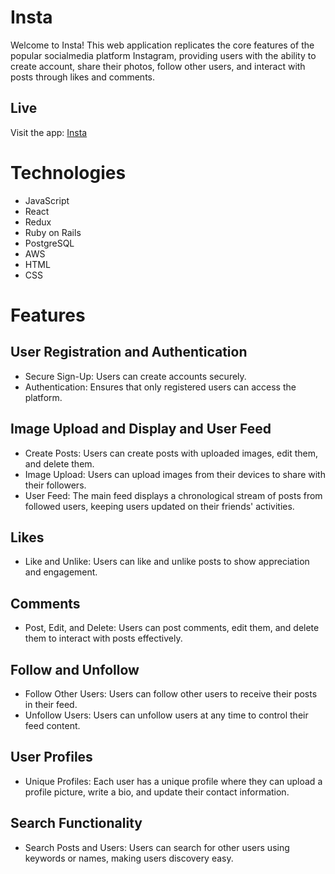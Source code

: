 # Insta
Welcome to Insta! This web application replicates the core features of the popular socialmedia platform Instagram, providing users with the ability to create account, share their photos, follow other users, and interact with posts through likes and comments.

## Live 
Visit the app: [Insta](https://insta-hosting.onrender.com)

# Technologies
* JavaScript
* React
* Redux
* Ruby on Rails
* PostgreSQL
* AWS
* HTML
* CSS

# Features
## User Registration and Authentication
- Secure Sign-Up: Users can create accounts securely.
- Authentication: Ensures that only registered users can access the platform.

## Image Upload and Display and User Feed
- Create Posts: Users can create posts with uploaded images, edit them, and delete them.
- Image Upload: Users can upload images from their devices to share with their followers.
- User Feed: The main feed displays a chronological stream of posts from followed users, keeping users updated on their friends' activities.

## Likes
- Like and Unlike: Users can like and unlike posts to show appreciation and engagement.

## Comments
- Post, Edit, and Delete: Users can post comments, edit them, and delete them to interact with posts effectively.

## Follow and Unfollow
- Follow Other Users: Users can follow other users to receive their posts in their feed.
- Unfollow Users: Users can unfollow users at any time to control their feed content.
  
## User Profiles
- Unique Profiles: Each user has a unique profile where they can upload a profile picture, write a bio, and update their contact information.

## Search Functionality
- Search Posts and Users: Users can search for other users using keywords or names, making users discovery easy.

